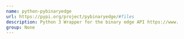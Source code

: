 ```yaml
---
name: python-pybinaryedge
url: https://pypi.org/project/pybinaryedge/#files
description: Python 3 Wrapper for the binary edge API https://www.
group: None
---
```

